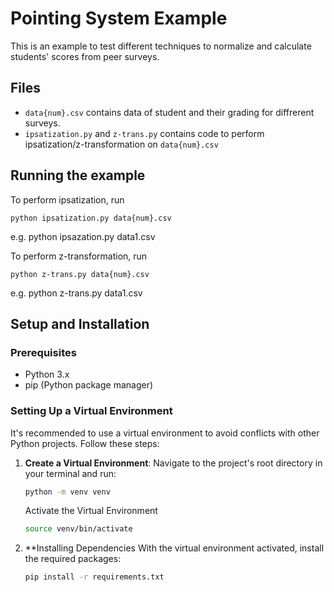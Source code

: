# Pointing System Example 
This is an example to test different techniques to normalize and calculate students' scores from peer surveys. 

## Files
- `data{num}.csv` contains data of student and their grading for diffrerent surveys.
- `ipsatization.py` and `z-trans.py` contains code to perform ipsatization/z-transformation on `data{num}.csv`

## Running the example
To perform ipsatization, run
```
python ipsatization.py data{num}.csv
```
e.g. python ipsazation.py data1.csv

To perform z-transformation, run
```
python z-trans.py data{num}.csv
```
e.g. python z-trans.py data1.csv

## Setup and Installation

### Prerequisites
- Python 3.x
- pip (Python package manager)

### Setting Up a Virtual Environment
It's recommended to use a virtual environment to avoid conflicts with other Python projects. Follow these steps:

1. **Create a Virtual Environment**:
   Navigate to the project's root directory in your terminal and run:
   ```bash
   python -m venv venv
   ```
   Activate the Virtual Environment
   ```bash
   source venv/bin/activate
   ```

2. **Installing Dependencies
    With the virtual environment activated, install the required packages:
    ```bash
    pip install -r requirements.txt
    ```
    
